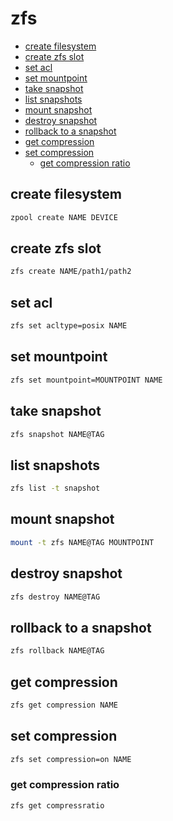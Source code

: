 # zfs

- [create filesystem](#create-filesystem)
- [create zfs slot](#create-zfs-slot)
- [set acl](#set-acl)
- [set mountpoint](#set-mountpoint)
- [take snapshot](#take-snapshot)
- [list snapshots](#list-snapshots)
- [mount snapshot](#mount-snapshot)
- [destroy snapshot](#destroy-snapshot)
- [rollback to a snapshot](#rollback-to-a-snapshot)
- [get compression](#get-compression)
- [set compression](#set-compression)
  - [get compression ratio](#get-compression-ratio)


## create filesystem

```sh
zpool create NAME DEVICE
```

## create zfs slot

```sh
zfs create NAME/path1/path2
```

## set acl

```sh
zfs set acltype=posix NAME
```

## set mountpoint

```sh
zfs set mountpoint=MOUNTPOINT NAME
```

## take snapshot

```sh
zfs snapshot NAME@TAG
```

## list snapshots

```sh
zfs list -t snapshot
```

## mount snapshot

```sh
mount -t zfs NAME@TAG MOUNTPOINT
```

## destroy snapshot

```sh
zfs destroy NAME@TAG
```

## rollback to a snapshot

```sh
zfs rollback NAME@TAG
```

## get compression

```sh
zfs get compression NAME
```

## set compression

```sh
zfs set compression=on NAME
```

### get compression ratio

```sh
zfs get compressratio
```
